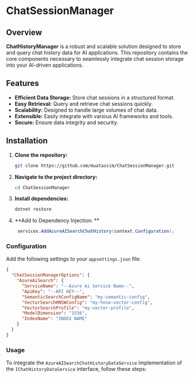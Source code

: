 # ChatSessionManager 

## Overview
**ChatHistoryManager** is a robust and scalable solution designed to store and query chat history data for AI applications. This repository contains the core components necessary to seamlessly integrate chat session storage into your AI-driven applications.

## Features
- **Efficient Data Storage:** Store chat sessions in a structured format.
- **Easy Retrieval:** Query and retrieve chat sessions quickly.
- **Scalability:** Designed to handle large volumes of chat data.
- **Extensible:** Easily integrate with various AI frameworks and tools.
- **Secure:** Ensure data integrity and security.

## Installation
1. **Clone the repository:**
    ```sh
    git clone https://github.com/muatassim/ChatSessionManager.git
    ```

2. **Navigate to the project directory:**
    ```sh
    cd ChatSessionManager
    ```

3. **Install dependencies:**
    ```sh
    dotnet restore
    ```
4. **Add to Dependency Injection: **
    ```csharp
     services.AddAzureAISearchChatHistory(context.Configuration);
    ```


### Configuration

Add the following settings to your `appsettings.json` file:

```json
{
  "ChatSessionManagerOptions": {
    "AzureAiSearch": {
      "ServiceName": "--Azure Ai Service Name--",
      "ApiKey": "--API KEY--",
      "SemanticSearchConfigName": "my-semantic-config",
      "VectorSearchHNSWConfig": "my-hnsw-vector-config",
      "VectorSearchProfile": "my-vector-profile",
      "ModelDimension": "1536",
      "IndexName": "INDEX NAME"
    }
  }
}
```

### Usage 
To integrate the `AzureAISearchChatHistoryDataService` implementation of the `IChatHistoryDataService` interface, follow these steps:


